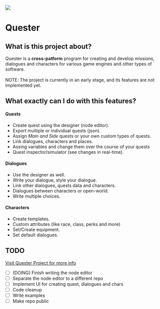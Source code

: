 ![](https://github.com/Noriaki-Kakyoin/QuesterSwing/blob/lord/.github/github_header.png)
# Quester

## What is this project about?
<p>
Quester is a <strong>cross-patform</strong> program for creating and develop missions, dialogues and characters for various game engines and other types of software.<br/><br/>
NOTE: The project is currently in an early stage, and its features are not implemented yet.
</p>

## What exactly can I do with this features?

#### Quests
- Create quest using the designer (node editor).
- Export multiple or individual quests (json).
- Assign *Main and Side* quests or your own custom types of quests.
- Link dialogues, characters and places.
- Assing variables and change them over the course of your quests
- Quest inspector/simulator (see changes in real-time).

#### Dialogues
- Use the designer as well.
- Write your dialogue, style your dialogue.
- Link other dialogues, quests data and characters.
- Dialogues between characters or open-world.
- Write multiple choices.

#### Characters
- Create templates.
- Custom attributes (like race, class, perks and more)
- Set/Create equipment.
- Set default dialogues.

## TODO
[Visit Quester Project for more info](https://github.com/Noriaki-Kakyoin/QuesterSwing/projects/1)
- [ ] (DOING) Finish writing the node editor
- [ ] Separate the node editor to a different repo
- [ ] Implement UI for creating quest, dialogues and chars
- [ ] Code cleanup
- [ ] Write examples
- [ ] Make repo public
